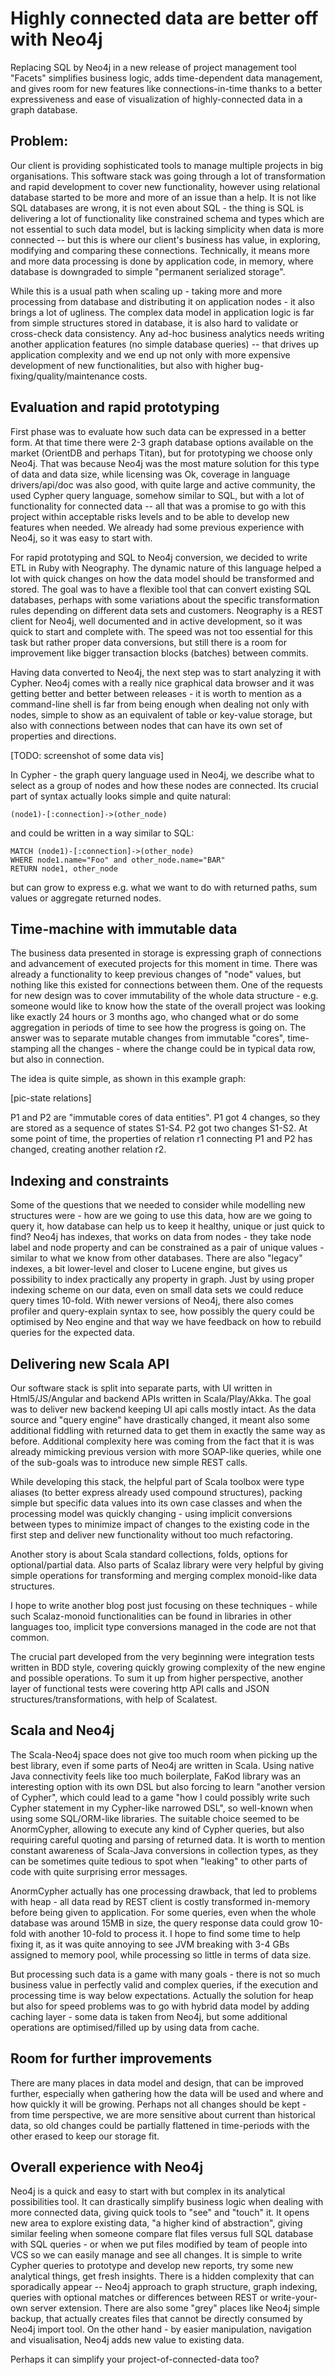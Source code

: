 # Highly connected data are better off with Neo4j

Replacing SQL by Neo4j in a new release of project management tool "Facets" simplifies business logic, adds time-dependent data management, and gives room for new features like connections-in-time thanks to a better expressiveness and ease of visualization of highly-connected data in a graph database.

## Problem:

Our client is providing sophisticated tools to manage multiple projects in big organisations. This software stack was going through a lot of transformation and rapid development to cover new functionality, however using relational database started to be more and more of an issue than a help. It is not like SQL databases are wrong, it is not even about SQL - the thing is SQL is delivering a lot of functionality like constrained schema and types which are not essential to such data model, but is lacking simplicity when data is more connected -- but this is where our client's business has value, in exploring, modifying and comparing these connections. Technically, it means more and more data processing is done by application code, in memory, where database is downgraded to simple "permanent serialized storage".

While this is a usual path when scaling up - taking more and more processing from database and distributing it on application nodes - it also brings a lot of ugliness. The complex data model in application logic is far from simple structures stored in database, it is also hard to validate or cross-check data consistency. Any ad-hoc business analytics needs writing another application features (no simple database queries) -- that drives up application complexity and we end up not only with more expensive development of new functionalities, but also with higher bug-fixing/quality/maintenance costs.

## Evaluation and rapid prototyping

First phase was to evaluate how such data can be expressed in a better form. At that time there were 2-3 graph database options available on the market (OrientDB and perhaps Titan), but for prototyping we choose only Neo4j. That was because Neo4j was the most mature solution for this type of data and data size, while licensing was Ok, coverage in language drivers/api/doc was also good, with quite large and active community, the used Cypher query language, somehow similar to SQL, but with a lot of functionality for connected data -- all that was a promise to go with this project within acceptable risks levels and to be able to develop new features when needed. We already had some previous experience with Neo4j, so it was easy to start with.

For rapid prototyping and SQL to Neo4j conversion, we decided to write ETL in Ruby with Neography. The dynamic nature of this language helped a lot with quick changes on how the data model should be transformed and stored. The goal was to have a flexible tool that can convert existing SQL databases, perhaps with some variations about the specific transformation rules depending on different data sets and customers. Neography is a REST client for Neo4j, well documented and in active development, so it was quick to start and complete with. The speed was not too essential for this task but rather proper data conversions, but still there is a room for improvement like bigger transaction blocks (batches) between commits.

Having data converted to Neo4j, the next step was to start analyzing it with Cypher. Neo4j comes with a really nice graphical data browser and it was getting better and better between releases - it is worth to mention as a command-line shell is far from being enough when dealing not only with nodes, simple to show as an equivalent of table or key-value storage, but also with connections between nodes that can have its own set of properties and directions.

[TODO: screenshot of some data vis]

In Cypher - the graph query language used in Neo4j, we describe what to select as a group of nodes and how these nodes are connected. Its crucial part of syntax actually looks simple and quite natural:

```
(node1)-[:connection]->(other_node)
```

and could be written in a way similar to SQL:

```
MATCH (node1)-[:connection]->(other_node)
WHERE node1.name="Foo" and other_node.name="BAR"
RETURN node1, other_node
```

but can grow to express e.g. what we want to do with returned paths, sum values or aggregate returned nodes.

## Time-machine with immutable data

The business data presented in storage is expressing graph of connections and advancement of executed projects for this moment in time. There was already a functionality to keep previous changes of "node" values, but nothing like this existed for connections between them. One of the requests for new design was to cover immutability of the whole data structure - e.g. someone would like to know how the state of the overall project was looking like exactly 24 hours or 3 months ago, who changed what or do some aggregation in periods of time to see how the progress is going on. The answer was to separate mutable changes from immutable "cores", time-stamping all the changes - where the change could be in typical data row, but also in connection.

The idea is quite simple, as shown in this example graph:

[pic-state relations]

P1 and P2 are "immutable cores of data entities". P1 got 4 changes, so they are stored as a sequence of states S1-S4. P2 got two changes S1-S2. At some point of time, the properties of relation r1 connecting P1 and P2 has changed, creating another relation r2. 

## Indexing and constraints

Some of the questions that we needed to consider while modelling new structures were - how are we going to use this data, how are we going to query it, how database can help us to keep it healthy, unique or just quick to find? Neo4j has indexes, that works on data from nodes - they take node label and node property and can be constrained as a pair of unique values - similar to what we know from other databases. There are also "legacy" indexes, a bit lower-level and closer to Lucene engine, but gives us possibility to index practically any property in graph. Just by using proper indexing scheme on our data, even on small data sets we could reduce query times 10-fold. With newer versions of Neo4j, there also comes profiler and query-explain syntax to see, how possibly the query could be optimised by Neo engine and that way we have feedback on how to rebuild queries for the expected data.

## Delivering new Scala API

Our software stack is split into separate parts, with UI written in Html5/JS/Angular and backend APIs written in Scala/Play/Akka. The goal was to deliver new backend keeping UI api calls mostly intact. As the data source and "query engine" have drastically changed, it meant also some additional fiddling with returned data to get them in exactly the same way as before. Additional complexity here was coming from the fact that it is was already mimicking previous version with more SOAP-like queries, while one of the sub-goals was to introduce new simple REST calls.

While developing this stack, the helpful part of Scala toolbox were type aliases (to better express already used compound structures), packing simple but specific data values into its own case classes and when the processing model was quickly changing - using implicit conversions between types to minimize impact of changes to the existing code in the first step and deliver new functionality without too much refactoring.

Another story is about Scala standard collections, folds, options for optional/partial data. Also parts of Scalaz library were very helpful by giving simple operations for transforming and merging complex monoid-like data structures. 

I hope to write another blog post just focusing on these techniques - while such Scalaz-monoid functionalities can be found in libraries in other languages too, implicit type conversions managed in the code are not that common.

The crucial part developed from the very beginning were integration tests written in BDD style, covering quickly growing complexity of the new engine and possible operations. To sum it up from higher perspective, another layer of functional tests were covering http API calls and JSON structures/transformations, with help of Scalatest.

## Scala and Neo4j

The Scala-Neo4j space does not give too much room when picking up the best library, even if some parts of Neo4j are written in Scala. Using native Java connectivity feels like too much boilerplate, FaKod library was an interesting option with its own DSL but also forcing to learn "another version of Cypher", which could lead to a game "how I could possibly write such Cypher statement in my Cypher-like narrowed DSL", so well-known when using some SQL/ORM-like libraries. The suitable choice seemed to be AnormCypher, allowing to execute any kind of Cypher queries, but also requiring careful quoting and parsing of returned data. It is worth to mention constant awareness of Scala-Java conversions in collection types, as they can be sometimes quite tedious to spot when "leaking" to other parts of code with quite surprising error messages.

AnormCypher actually has one processing drawback, that led to problems with heap - all data read by REST client is costly transformed in-memory before being given to application. For some queries, even when the whole database was around 15MB in size, the query response data could grow 10-fold with another 10-fold to process it. I hope to find some time to help fixing it, as it was quite annoying to see JVM breaking with 3-4 GBs assigned to memory pool, while processing so little in terms of data size.

But processing such data is a game with many goals - there is not so much business value in perfectly valid and complex queries, if the execution and processing time is way below expectations. Actually the solution for heap but also for speed problems was to go with hybrid data model by adding caching layer - some data is taken from Neo4j, but some additional operations are optimised/filled up by using data from cache.

## Room for further improvements

There are many places in data model and design, that can be improved further, especially when gathering how the data will be used and where and how quickly it will be growing. Perhaps not all changes should be kept - from time perspective, we are more sensitive about current than historical data, so old changes could be partially flattened in time-periods with the other erased to keep our storage fit.

## Overall experience with Neo4j

Neo4j is a quick and easy to start with but complex in its analytical possibilities tool. It can drastically simplify business logic when dealing with more connected data, giving quick tools to "see" and "touch" it. It opens new area to explore existing data, "a higher kind of abstraction", giving similar feeling when someone compare flat files versus full SQL database with SQL queries - or when we put files modified by team of people into VCS so we can easily manage and see all changes. It is simple to write Cypher queries to prototype and develop new reports, try some new analytical things, get fresh insights. There is a hidden complexity that can sporadically appear --  Neo4j approach to graph structure, graph indexing, queries with optional matches or differences between REST or write-your-own server extension. There are also some "grey" places like Neo4j simple backup, that actually creates files that cannot be directly consumed by Neo4j import tool. On the other hand - by easier manipulation, navigation and visualisation, Neo4j adds new value to existing data.

Perhaps it can simplify your project-of-connected-data too?
